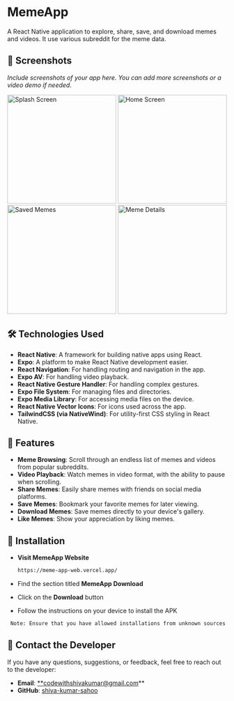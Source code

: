 
# MemeApp

A React Native application to explore, share, save, and download memes and videos. It use various subreddit for the meme data.

## 📱 Screenshots

*Include screenshots of your app here. You can add more screenshots or a video demo if needed.*

<img src="https://meme-app-web.vercel.app/assets/MemeApp-BzdmEy4I.png" alt="Splash Screen" width="250"/> 
<img src="https://meme-app-web.vercel.app/assets/s1-C3OPnCvM.png" alt="Home Screen" width="250"/> 
<img src="https://meme-app-web.vercel.app/assets/s3-hpgGE3y1.png" alt="Saved Memes" width="250"/>
 <img src="https://meme-app-web.vercel.app/assets/s4-CeSDR5Zd.png"  alt="Meme Details" width="250"/>

## 🛠️ Technologies Used

- **React Native**: A framework for building native apps using React.
- **Expo**: A platform to make React Native development easier.
- **React Navigation**: For handling routing and navigation in the app.
- **Expo AV**: For handling video playback.
- **React Native Gesture Handler**: For handling complex gestures.
- **Expo File System**: For managing files and directories.
- **Expo Media Library**: For accessing media files on the device.
- **React Native Vector Icons**: For icons used across the app.
- **TailwindCSS (via NativeWind)**: For utility-first CSS styling in React Native.

## 🎯 Features

- **Meme Browsing**: Scroll through an endless list of memes and videos from popular subreddits.
- **Video Playback**: Watch memes in video format, with the ability to pause when scrolling.
- **Share Memes**: Easily share memes with friends on social media platforms.
- **Save Memes**: Bookmark your favorite memes for later viewing.
- **Download Memes**: Save memes directly to your device's gallery.
- **Like Memes**: Show your appreciation by liking memes.

## 🚀 Installation

 - **Visit MemeApp Website**

   ```bash
   https://meme-app-web.vercel.app/
   ```
 - Find the section titled **MemeApp  Download**

 - Click on the **Download** button
 - Follow the instructions on your device to install the APK

  ```bash
   Note: Ensure that you have allowed installations from unknown sources on your Android device.
   ```
   ## 📧 Contact the Developer

If you have any questions, suggestions, or feedback, feel free to reach out to the developer:

- **Email**: [**codewithshivakumar@gmail.com](mailto:codewithshivakumar@gmail.com)**
- **GitHub**: [shiva-kumar-sahoo](https://github.com/shiva-kumar-sahoo)

